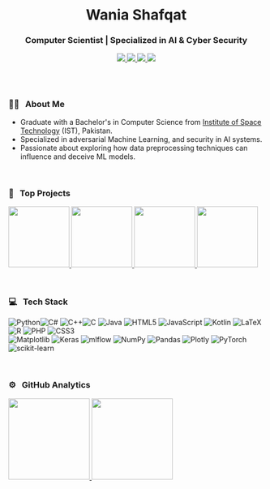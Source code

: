 <h1 align="center">Wania Shafqat</h1>
<h3 align="center"> Computer Scientist | Specialized in AI & Cyber Security </h3>
	
<p align="center"> 
	<a align="center" href="https://www.linkedin.com/in/waniashafqat/">
		<img src="https://img.shields.io/badge/-waniashafqat-0077B5?style=flat&logo=Linkedin&logoColor=white"/>
	</a>
	<a href="https://stackoverflow.com/users/16567042">
		<img src="https://img.shields.io/badge/-Stack%20Overflow-F48024?style=flat&logo=Stack-Overflow&logoColor=white"/>
	</a>
	<a href="https://medium.com/@waniashafqat">
		<img src="https://img.shields.io/badge/-Medium-000000?style=flat&logo=Medium&logoColor=white"/>
	</a>
 	<a href="mailto:waniashafqat02@gmail.com">
		<img src="https://img.shields.io/badge/-waniashafqat02@gmail.com-026dbd?style=flat&logo=Gmail&logoColor=white"/>
	</a>
</p>

<br>
<br>

### 👩‍🔬 &nbsp; About Me

- Graduate with a Bachelor's in Computer Science from [Institute of Space Technology](https://www.ist.edu.pk/) (IST), Pakistan.
- Specialized in adversarial Machine Learning, and security in AI systems.
- Passionate about exploring how data preprocessing techniques can influence and deceive ML models.

<br>

### 🌌 &nbsp; Top Projects
<p align="left">
 <a href="https://github.com/waniashafqat/Image-Scaling-Attacks-on-Machine-Learning-Algorithms">
    <img height="120em" src="https://github-readme-stats.vercel.app/api/pin/?username=waniashafqat&repo=Image-Scaling-Attacks-on-Machine-Learning-Algorithms&theme=react"/>
  </a>
  <a href="https:https://github.com/waniashafqat/Virtual-Private-Network">
    <img height="120em" src="https://github-readme-stats.vercel.app/api/pin/?username=waniashafqat&repo=Virtual-Private-Network&theme=react"/>
  </a>
  <a href="https://github.com/waniashafqat/Real-Estate-Data-Mining">
    <img height="120em" src="https://github-readme-stats.vercel.app/api/pin/?username=waniashafqat&repo=Real-Estate-Data-Mining&theme=react"/>
  </a>
  <a href="https:https://github.com/waniashafqat/Fraud-Detection-on-Credit-Card-Transactions">
    <img height="120em" src="https://github-readme-stats.vercel.app/api/pin/?username=waniashafqat&repo=Fraud-Detection-on-Credit-Card-Transactions&theme=react"/>
  </a>

</p>

<br>

### 💻 &nbsp; Tech Stack

![Python](https://img.shields.io/badge/python-3670A0?style=flat&logo=python&logoColor=ffdd54)![C#](https://img.shields.io/badge/c%23-%23239120.svg?style=flat&logo=csharp&logoColor=white) ![C++](https://img.shields.io/badge/c++-%2300599C.svg?style=flat&logo=c%2B%2B&logoColor=white)![C](https://img.shields.io/badge/c-%2300599C.svg?style=flat&logo=c&logoColor=white)  ![Java](https://img.shields.io/badge/java-%23ED8B00.svg?style=flat&logo=openjdk&logoColor=white) ![HTML5](https://img.shields.io/badge/html5-%23E34F26.svg?style=flat&logo=html5&logoColor=white) ![JavaScript](https://img.shields.io/badge/javascript-%23323330.svg?style=flat&logo=javascript&logoColor=%23F7DF1E) ![Kotlin](https://img.shields.io/badge/kotlin-%237F52FF.svg?style=flat&logo=kotlin&logoColor=white) ![LaTeX](https://img.shields.io/badge/latex-%23008080.svg?style=flat&logo=latex&logoColor=white) ![R](https://img.shields.io/badge/r-%23276DC3.svg?style=flat&logo=r&logoColor=white) ![PHP](https://img.shields.io/badge/php-%23777BB4.svg?style=flat&logo=php&logoColor=white) ![CSS3](https://img.shields.io/badge/css3-%231572B6.svg?style=flat&logo=css3&logoColor=white)  
![Matplotlib](https://img.shields.io/badge/Matplotlib-%23ffffff.svg?style=flat&logo=Matplotlib&logoColor=black) ![Keras](https://img.shields.io/badge/Keras-%23D00000.svg?style=flat&logo=Keras&logoColor=white) ![mlflow](https://img.shields.io/badge/mlflow-%23d9ead3.svg?style=flat&logo=numpy&logoColor=blue) ![NumPy](https://img.shields.io/badge/numpy-%23013243.svg?style=flat&logo=numpy&logoColor=white) ![Pandas](https://img.shields.io/badge/pandas-%23150458.svg?style=flat&logo=pandas&logoColor=white) ![Plotly](https://img.shields.io/badge/Plotly-%233F4F75.svg?style=flat&logo=plotly&logoColor=white) ![PyTorch](https://img.shields.io/badge/PyTorch-%23EE4C2C.svg?style=flat&logo=PyTorch&logoColor=white) ![scikit-learn](https://img.shields.io/badge/scikit--learn-%23F7931E.svg?style=flat&logo=scikit-learn&logoColor=white)

<br>

### ⚙️ &nbsp; GitHub Analytics

<p align="left">
<a href="https://github.com/waniashafqat">
  <img height="160em" src="https://github-readme-stats-eight-theta.vercel.app/api?username=waniashafqat&show_icons=true&theme=react&include_all_commits=true&count_private=true"/>
  <img height="160em" src="https://github-readme-stats-eight-theta.vercel.app/api/top-langs/?username=waniashafqat&layout=compact&langs_count=8&theme=react"/>
</a>
</p>
</br>
